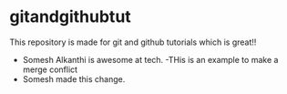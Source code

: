 # gitandgithubtut
This repository is made for git and github tutorials which is great!!
- Somesh Alkanthi is awesome at tech.
-THis is an example to make a merge conflict
- Somesh made this change.
